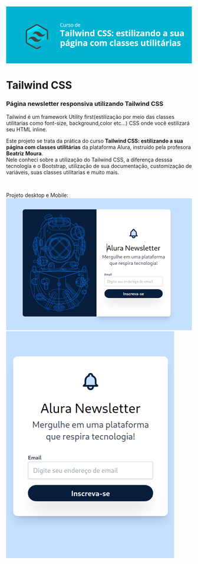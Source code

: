 ![cabecalho](/img/cabecalho.png)

# Tailwind CSS

### Página newsletter responsiva utilizando Tailwind CSS <br/>

Tailwind é um framework Utility first(estilização por meio das classes utilitarias como font-size, background,color etc...) CSS
onde você estilizará seu HTML inline.
<br/>

Este projeto se trata da prática do curso **Tailwind CSS: estilizando a sua página com classes utilitárias** da plataforma Alura, instruído pela profesora **Beatriz Moura**. <br/>
Nele conheci sobre a utilização do Tailwind CSS, a diferença desssa tecnologia e o Bootstrap, utilização de sua documentação, customização de variáveis, suas classes utilitarias e muito mais.<br/>
 
<br/>

Projeto desktop e Mobile: <br/>
 ![desktop](/img/desktop.png)
 ![mobile](/img/mobile.png)

